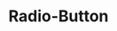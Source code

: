 ---
layout: redirect.njk
hideInSitemap: true
tags: 
    - lyne_components_fr
key: radio-button-folder-lyne_fr
title: Radio-Button
parent: lyne_components_fr
keywords: radiobutton, radio, radio-button, radio-button-group, group
order: 320
redirect: /fr/design-system/lyne/components/radio-button/radio-button/
folder: true
---